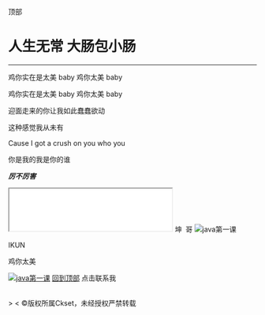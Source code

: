 <html lang="en">
<head>   
    <meta charset="UTF-8">
    <title>Ckset</title>
</head>
<body>
<a id="top">顶部</a>

<h1>人生无常 大肠包小肠</h1>
<hr>
<p>鸡你实在是太美 baby 鸡你太美 baby</p>
<p>鸡你实在是太美 baby 鸡你太美 baby</p>
<p>迎面走来的你让我如此蠢蠢欲动</p>
<p>这种感觉我从未有</p>
<p>Cause I got a crush on you who you<p>
<p>你是我的我是你的谁</p>

<strong><em>厉不厉害</em></strong>
<iframe  width=330 height=86 src="//music.163.com/outchain/player?type=2&id=1340439829&auto=1&height=66"></iframe>    
坤&nbsp;&nbsp;哥
<img src="https://gitee.com/ckset/ckset/raw/master/R-C.jpg" alt="java第一课" title="悬停">   

<a href="https://www.bilibili.com/video/BV1GJ411x7h7?spm_id_from=333.337.search-card.all.click&vd_source=2960e613ff7b5b796f803e455eb7ee7f" style="text-decoration: none;" target="_blank">IKUN</a>
    
<a href="https://win-web-ri01-sycdn.kuwo.cn/bd114ad9036112d5e7e19ac6f2b01b68/6328928b/resource/n1/87/57/3082041059.mp3" style="text-decoration: none">鸡你太美</a>
<br>

<a href="https://space.bilibili.com/302290376/favlist"> <img src="https://p1.ssl.qhimg.com/t0101e7c3607ca73485.jpg" alt="java第一课" title="悬停"></a>
<a href="#top">回到顶部</a>
<a href="mailto:2815741635@qq.com" style="text-decoration: none;"> 点击联系我</a>

<audio 
            autoplay="autoplay"
            loop="loop"
            preload="auto"
            src="https://win-web-ri01-sycdn.kuwo.cn/5a1b95b269ed938202b2a99e0f7615a2/63292574/resource/n1/87/57/3082041059.mp3">
    </audio>    
&gt;
&lt;
&copy;版权所属Ckset，未经授权严禁转载


